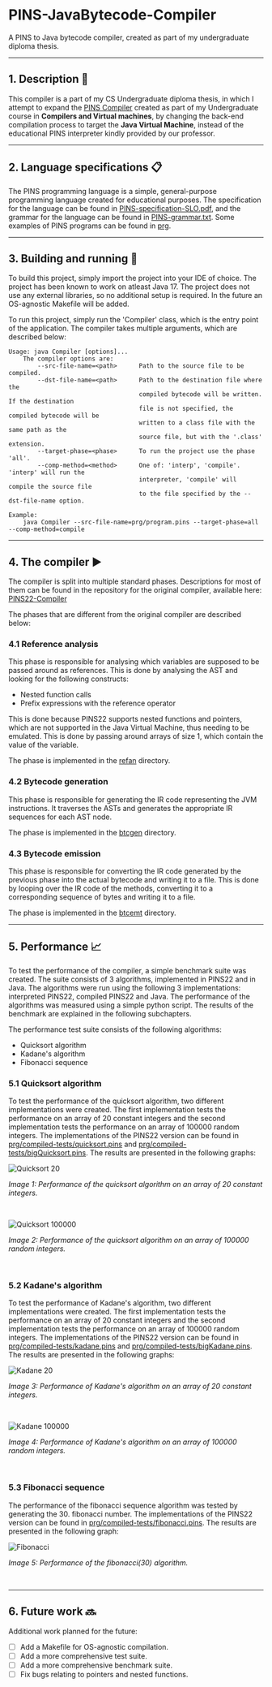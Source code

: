 # PINS-JavaBytecode-Compiler
A PINS to Java bytecode compiler, created as part of my undergraduate diploma 
thesis.

---

## 1. Description 📰

This compiler is a part of my CS Undergraduate diploma thesis, in which
I attempt to expand the [PINS Compiler](https://github.com/LukaSveigl/PINS22-Compiler)
created as part of my Undergraduate course in **Compilers and Virtual machines**,
by changing the back-end compilation process to target the **Java Virtual Machine**,
instead of the educational PINS interpreter kindly provided by our professor.

---

## 2. Language specifications 📋

The PINS programming language is a simple, general-purpose
programming language created for educational purposes. The specification for the
language can be found in [PINS-specification-SLO.pdf](PINS-specification-SLO.pdf), and the grammar
for the language can be found in [PINS-grammar.txt](PINS-grammar.txt). Some examples of PINS
programs can be found in [prg](prg).

---

## 3. Building and running 🔨

To build this project, simply import the project into your IDE of choice. The project has 
been known to work on atleast Java 17. The project does not use any external libraries, 
so no additional setup is required. In the future an OS-agnostic Makefile will be added.

To run this project, simply run the 'Compiler' class, which is the entry point of the
application. The compiler takes multiple arguments, which are described below:

```
Usage: java Compiler [options]...
    The compiler options are:
        --src-file-name=<path>      Path to the source file to be compiled.
        --dst-file-name=<path>      Path to the destination file where the 
                                    compiled bytecode will be written. If the destination
                                    file is not specified, the compiled bytecode will be
                                    written to a class file with the same path as the
                                    source file, but with the '.class' extension.
        --target-phase=<phase>      To run the project use the phase 'all'.
        --comp-method=<method>      One of: 'interp', 'compile'. 'interp' will run the 
                                    interpreter, 'compile' will compile the source file
                                    to the file specified by the --dst-file-name option.

Example:
    java Compiler --src-file-name=prg/program.pins --target-phase=all --comp-method=compile
```





---

## 4. The compiler ▶️

The compiler is split into multiple standard phases. Descriptions for most of them 
can be found in the repository for the original compiler, available here:
[PINS22-Compiler](https://github.com/LukaSveigl/PINS22-Compiler)

The phases that are different from the original compiler are described below:

### 4.1 Reference analysis

This phase is responsible for analysing which variables are supposed to be passed around
as references. This is done by analysing the AST and looking for the following constructs:
- Nested function calls
- Prefix expressions with the reference operator

This is done because PINS22 supports nested functions and pointers, which are not supported
in the Java Virtual Machine, thus needing to be emulated. This is done by passing around
arrays of size 1, which contain the value of the variable.

The phase is implemented in the [refan](src/pins/phase/refan) directory.

### 4.2 Bytecode generation

This phase is responsible for generating the IR code representing the JVM instructions. It
traverses the ASTs and generates the appropriate IR sequences for each AST node. 

The phase is implemented in the [btcgen](src/pins/phase/btcgen) directory.

### 4.3 Bytecode emission

This phase is responsible for converting the IR code generated by the previous phase into
the actual bytecode and writing it to a file. This is done by looping over the IR code
of the methods, converting it to a corresponding sequence of bytes and writing it to a file.

The phase is implemented in the [btcemt](src/pins/phase/btcemt) directory.

---

## 5. Performance 📈

To test the performance of the compiler, a simple benchmark suite was created. The suite
consists of 3 algorithms, implemented in PINS22 and in Java. The algorithms were run using 
the following 3 implementations: interpreted PINS22, compiled PINS22 and Java. The 
performance of the algorithms was measured using a simple python script. The results of the
benchmark are explained in the following subchapters.

The performance test suite consists of the following algorithms:
- Quicksort algorithm
- Kadane's algorithm
- Fibonacci sequence

### 5.1 Quicksort algorithm

To test the performance of the quicksort algorithm, two different implementations were 
created. The first implementation tests the performance on an array of 20 constant integers
and the second implementation tests the performance on an array of 100000 random integers. The
implementations of the PINS22 version can be found in [prg/compiled-tests/quicksort.pins](prg/compiled-tests/quicksort.pins) 
and [prg/compiled-tests/bigQuicksort.pins](prg/compiled-tests/bigQuicksort.pins). The 
results are presented in the following graphs:

![Quicksort 20](res/graphs/quicksort-20-results.png)

*Image 1: Performance of the quicksort algorithm on an array of 20 constant integers.*

<br>

![Quicksort 100000](res/graphs/quicksort-100000-results.png)

*Image 2: Performance of the quicksort algorithm on an array of 100000 random integers.*

<br>

### 5.2 Kadane's algorithm

To test the performance of Kadane's algorithm, two different implementations were created.
The first implementation tests the performance on an array of 20 constant integers and the
second implementation tests the performance on an array of 100000 random integers. The
implementations of the PINS22 version can be found in [prg/compiled-tests/kadane.pins](prg/compiled-tests/kadane.pins)
and [prg/compiled-tests/bigKadane.pins](prg/compiled-tests/bigKadane.pins). The results
are presented in the following graphs:

![Kadane 20](res/graphs/kadane-20-results.png)

*Image 3: Performance of Kadane's algorithm on an array of 20 constant integers.*

<br>

![Kadane 100000](res/graphs/kadane-100000-results.png)

*Image 4: Performance of Kadane's algorithm on an array of 100000 random integers.*

<br>

### 5.3 Fibonacci sequence

The performance of the fibonacci sequence algorithm was tested by generating the 30. fibonacci
number. The implementations of the PINS22 version can be found in [prg/compiled-tests/fibonacci.pins](prg/compiled-tests/fibonacci.pins).
The results are presented in the following graph:

![Fibonacci](res/graphs/fibonacci-30-results.png)

*Image 5: Performance of the fibonacci(30) algorithm.*

<br>

---

## 6. Future work 🔜

Additional work planned for the future:
- [ ] Add a Makefile for OS-agnostic compilation.
- [ ] Add a more comprehensive test suite.
- [ ] Add a more comprehensive benchmark suite.
- [ ] Fix bugs relating to pointers and nested functions.